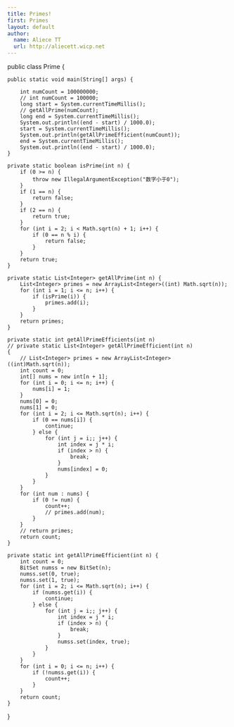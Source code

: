 ```yaml
---
title: Primes!
first: Primes
layout: default
author:
  name: Aliece TT
  url: http://aliecett.wicp.net
---
```


public class Prime {

	public static void main(String[] args) {
		
		int numCount = 100000000;
		// int numCount = 100000;
		long start = System.currentTimeMillis();
		// getAllPrime(numCount);
		long end = System.currentTimeMillis();
		System.out.println((end - start) / 1000.0);
		start = System.currentTimeMillis();
		System.out.println(getAllPrimeEfficient(numCount));
		end = System.currentTimeMillis();
		System.out.println((end - start) / 1000.0);
	}

	private static boolean isPrime(int n) {
		if (0 >= n) {
			throw new IllegalArgumentException("数字小于0");
		}
		if (1 == n) {
			return false;
		}
		if (2 == n) {
			return true;
		}
		for (int i = 2; i < Math.sqrt(n) + 1; i++) {
			if (0 == n % i) {
				return false;
			}
		}
		return true;
	}

	private static List<Integer> getAllPrime(int n) {
		List<Integer> primes = new ArrayList<Integer>((int) Math.sqrt(n));
		for (int i = 1; i <= n; i++) {
			if (isPrime(i)) {
				primes.add(i);
			}
		}
		return primes;
	}

	private static int getAllPrimeEfficients(int n)
	// private static List<Integer> getAllPrimeEfficient(int n)
	{
		// List<Integer> primes = new ArrayList<Integer>((int)Math.sqrt(n));
		int count = 0;
		int[] nums = new int[n + 1];
		for (int i = 0; i <= n; i++) {
			nums[i] = 1;
		}
		nums[0] = 0;
		nums[1] = 0;
		for (int i = 2; i <= Math.sqrt(n); i++) {
			if (0 == nums[i]) {
				continue;
			} else {
				for (int j = i;; j++) {
					int index = j * i;
					if (index > n) {
						break;
					}
					nums[index] = 0;
				}
			}
		}
		for (int num : nums) {
			if (0 != num) {
				count++;
				// primes.add(num);
			}
		}
		// return primes;
		return count;
	}

	private static int getAllPrimeEfficient(int n) {
		int count = 0;
		BitSet numss = new BitSet(n);
		numss.set(0, true);
		numss.set(1, true);
		for (int i = 2; i <= Math.sqrt(n); i++) {
			if (numss.get(i)) {
				continue;
			} else {
				for (int j = i;; j++) {
					int index = j * i;
					if (index > n) {
						break;
					}
					numss.set(index, true);
				}
			}
		}
		for (int i = 0; i <= n; i++) {
			if (!numss.get(i)) {
				count++;
			}
		}
		return count;
	}
}